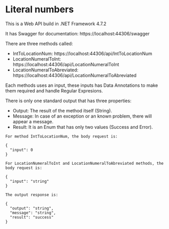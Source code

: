 # Literal numbers

This is a Web API build in .NET Framework 4.7.2

It has Swagger for documentation: https://localhost:44306/swagger


There are three methods called: 
* IntToLocationNum: https://localhost:44306/api/IntToLocationNum
* LocationNumeralToInt: https://localhost:44306/api/LocationNumeralToInt
* LocationNumeralToAbreviated: https://localhost:44306/api/LocationNumeralToAbreviated

Each methods uses an input, these inputs has Data Annotations to make them required and handle Regular Expresions.

There is only one standard output that has three properties:
* Output: The result of the method itself (String).
* Message: In case of an exception or an known problem, there will appear a message.
* Result: It is an Enum that has only two values (Success and Error).


```
For method IntToLocationNum, the body request is:

{
  "input": 0
}

For LocationNumeralToInt and LocationNumeralToAbreviated methods, the body request is:

{
  "input": "string"
}

The output response is:

{
  "output": "string",
  "message": "string",
  "result": "success"
}

```